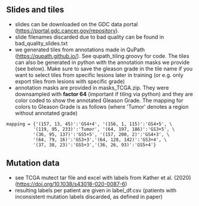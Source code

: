 ## Slides and tiles
- slides can be downloaded on the GDC data portal (https://portal.gdc.cancer.gov/repository). 
- slide filenames discarded due to bad quality can be found in bad_quality_slides.txt
- we generated tiles from annotations made in QuPath (https://qupath.github.io/). See qupath_tiling.groovy for code. The tiles can also be generated in python with the annotation masks we provide (see below). Make sure to save the gleason grade in the tile name if you want to select tiles from specific lesions later in training (or e.g. only export tiles from lesions with specific grade)
- annotation masks are provided in masks_TCGA.zip. They were downsampled with __factor 64__ (important if tiling via python) and they are color coded to show the annotated Gleason Grade. The mapping for colors to Gleason Grade is as follows (where 'Tumor' denotes a region without annotated grade)
```
mapping = {'(157, 13, 45)':'GS4+4', '(156, 1, 115)':'GS4+5', \
          '(119, 95, 233)':'Tumor', '(64, 197, 186)':'GS3+5', \
          '(36, 95, 137)':'GS5+5', '(157, 200, 2)':'GS4+3', \
          '(64, 79, 16)':'GS3+3','(64, 128, 142)':'GS3+4', \
          '(37, 38, 23)':'GS5+3','(36, 26, 93)':'GS5+4'}
```

## Mutation data
- see TCGA mutect tar file and excel with labels from Kather et al. (2020) (https://doi.org/10.1038/s43018-020-0087-6) 
- resulting labels per patient are given in label_df.csv (patients with inconsistent mutation labels discarded, as defined in paper)

